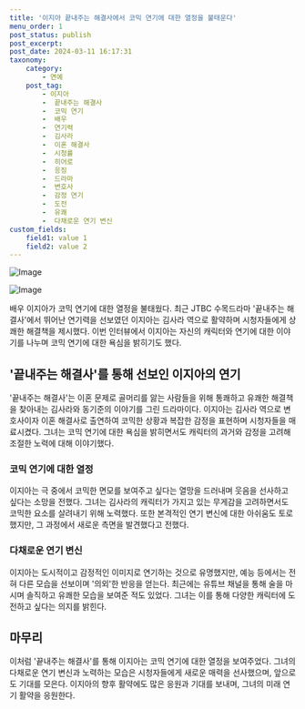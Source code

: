 ```yaml
---
title: '이지아 끝내주는 해결사에서 코믹 연기에 대한 열정을 불태운다'
menu_order: 1
post_status: publish
post_excerpt: 
post_date: 2024-03-11 16:17:31
taxonomy:
    category:
        - 연예
    post_tag:
        - 이지아
        -  끝내주는 해결사
        -  코믹 연기
        -  배우
        -  연기력
        -  김사라
        -  이혼 해결사
        -  시청률
        -  히어로
        -  응징
        -  드라마
        -  변호사
        -  감정 연기
        -  도전
        -  유쾌
        -  다채로운 연기 변신
custom_fields:
    field1: value 1
    field2: value 2
---
```


![Image](https://ssl.pstatic.net/mimgnews/image/109/2024/03/11/0005033143_001_20240311095404169.jpg?type=w540)

![Image](https://mimgnews.pstatic.net/image/109/2024/03/11/0005033143_002_20240311095404185.jpg?type=w540)

배우 이지아가 코믹 연기에 대한 열정을 불태웠다. 최근 JTBC 수목드라마 '끝내주는 해결사'에서 뛰어난 연기력을 선보였던 이지아는 김사라 역으로 활약하며 시청자들에게 상쾌한 해결책을 제시했다. 이번 인터뷰에서 이지아는 자신의 캐릭터와 연기에 대한 이야기를 나누며 코믹 연기에 대한 욕심을 밝히기도 했다.
## '끝내주는 해결사'를 통해 선보인 이지아의 연기
'끝내주는 해결사'는 이혼 문제로 골머리를 앓는 사람들을 위해 통쾌하고 유쾌한 해결책을 찾아내는 김사라와 동기준의 이야기를 그린 드라마이다. 이지아는 김사라 역으로 변호사이자 이혼 해결사로 출연하여 코믹한 상황과 복잡한 감정을 표현하며 시청자들을 매료시켰다. 그녀는 코믹 연기에 대한 욕심을 밝히면서도 캐릭터의 과거와 감정을 고려해 조절한 노력에 대해 이야기했다.
### 코믹 연기에 대한 열정
이지아는 극 중에서 코믹한 면모를 보여주고 싶다는 열망을 드러내며 웃음을 선사하고 싶다는 소망을 전했다. 그녀는 김사라의 캐릭터가 가지고 있는 무게감을 고려하면서도 코믹한 요소를 살려내기 위해 노력했다. 또한 본격적인 연기 변신에 대한 아쉬움도 토로했지만, 그 과정에서 새로운 측면을 발견했다고 전했다.
### 다채로운 연기 변신
이지아는 도시적이고 감정적인 이미지로 연기하는 것으로 유명했지만, 예능 등에서는 전혀 다른 모습을 선보이며 '의외'한 반응을 얻는다. 최근에는 유튜브 채널을 통해 술을 마시며 솔직하고 유쾌한 모습을 보여준 적도 있었다. 그녀는 이를 통해 다양한 캐릭터에 도전하고 싶다는 의지를 밝힌다.
## 마무리
이처럼 '끝내주는 해결사'를 통해 이지아는 코믹 연기에 대한 열정을 보여주었다. 그녀의 다채로운 연기 변신과 노력하는 모습은 시청자들에게 새로운 매력을 선사했으며, 앞으로도 기대를 모은다. 이지아의 향후 활약에도 많은 응원과 기대를 보내며, 그녀의 미래 연기 활약을 응원한다.
